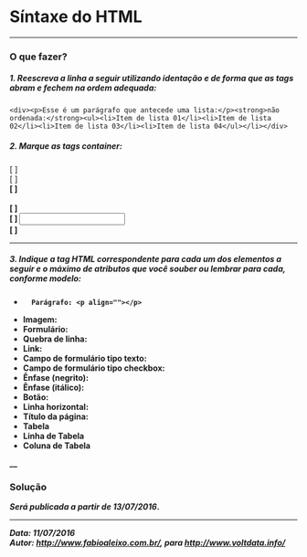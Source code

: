# Síntaxe do HTML
---
### O que fazer?

##### 1. Reescreva a linha a seguir utilizando identação e de forma que as tags abram e fechem na ordem adequada:

``<div><p>Esse é um parágrafo que antecede uma lista:</p><strong>não ordenada:</strong><ul><li>Item de lista 01</li><li>Item de lista 02</li><li>Item de lista 03</li><li>Item de lista 04</ul></li></div>``

##### 2. Marque as tags container:
[ ] <img>  
[ ] <strong>  
[ ]  <br>  
[ ]  <body>  
[ ]  <input>  
[ ]  <hr>  

#####  3. Indique a tag HTML correspondente para cada um dos elementos a seguir e o máximo de atributos que você souber ou lembrar para cada, conforme modelo:
-       Parágrafo: <p align=""></p>
- Imagem: 
- Formulário:
- Quebra de linha:
- Link:
- Campo de formulário tipo texto:
- Campo de formulário tipo checkbox:
- Ênfase (negrito): 
- Ênfase (itálico): 
- Botão:
- Linha horizontal:
- Título da página:
- Tabela
- Linha de Tabela
- Coluna de Tabela  

__
### Solução
*Será publicada a partir de 13/07/2016*.
___
***Data:** 11/07/2016*  
***Autor:** http://www.fabioaleixo.com.br/, para http://www.voltdata.info/*